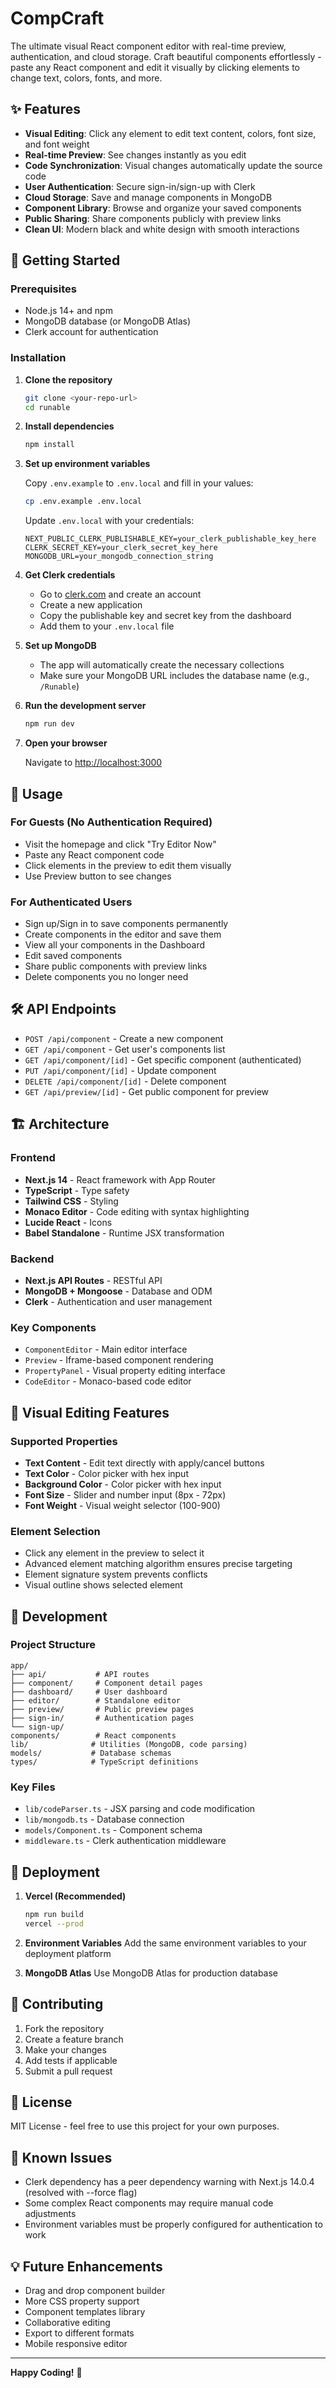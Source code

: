 # CompCraft

The ultimate visual React component editor with real-time preview, authentication, and cloud storage. Craft beautiful components effortlessly - paste any React component and edit it visually by clicking elements to change text, colors, fonts, and more.

## ✨ Features

- **Visual Editing**: Click any element to edit text content, colors, font size, and font weight
- **Real-time Preview**: See changes instantly as you edit
- **Code Synchronization**: Visual changes automatically update the source code
- **User Authentication**: Secure sign-in/sign-up with Clerk
- **Cloud Storage**: Save and manage components in MongoDB
- **Component Library**: Browse and organize your saved components
- **Public Sharing**: Share components publicly with preview links
- **Clean UI**: Modern black and white design with smooth interactions

## 🚀 Getting Started

### Prerequisites

- Node.js 14+ and npm
- MongoDB database (or MongoDB Atlas)
- Clerk account for authentication

### Installation

1. **Clone the repository**

   ```bash
   git clone <your-repo-url>
   cd runable
   ```

2. **Install dependencies**

   ```bash
   npm install
   ```

3. **Set up environment variables**

   Copy `.env.example` to `.env.local` and fill in your values:

   ```bash
   cp .env.example .env.local
   ```

   Update `.env.local` with your credentials:

   ```env
   NEXT_PUBLIC_CLERK_PUBLISHABLE_KEY=your_clerk_publishable_key_here
   CLERK_SECRET_KEY=your_clerk_secret_key_here
   MONGODB_URL=your_mongodb_connection_string
   ```

4. **Get Clerk credentials**

   - Go to [clerk.com](https://clerk.com) and create an account
   - Create a new application
   - Copy the publishable key and secret key from the dashboard
   - Add them to your `.env.local` file

5. **Set up MongoDB**

   - The app will automatically create the necessary collections
   - Make sure your MongoDB URL includes the database name (e.g., `/Runable`)

6. **Run the development server**

   ```bash
   npm run dev
   ```

7. **Open your browser**

   Navigate to [http://localhost:3000](http://localhost:3000)

## 📱 Usage

### For Guests (No Authentication Required)

- Visit the homepage and click "Try Editor Now"
- Paste any React component code
- Click elements in the preview to edit them visually
- Use Preview button to see changes

### For Authenticated Users

- Sign up/Sign in to save components permanently
- Create components in the editor and save them
- View all your components in the Dashboard
- Edit saved components
- Share public components with preview links
- Delete components you no longer need

## 🛠 API Endpoints

- `POST /api/component` - Create a new component
- `GET /api/component` - Get user's components list
- `GET /api/component/[id]` - Get specific component (authenticated)
- `PUT /api/component/[id]` - Update component
- `DELETE /api/component/[id]` - Delete component
- `GET /api/preview/[id]` - Get public component for preview

## 🏗 Architecture

### Frontend

- **Next.js 14** - React framework with App Router
- **TypeScript** - Type safety
- **Tailwind CSS** - Styling
- **Monaco Editor** - Code editing with syntax highlighting
- **Lucide React** - Icons
- **Babel Standalone** - Runtime JSX transformation

### Backend

- **Next.js API Routes** - RESTful API
- **MongoDB + Mongoose** - Database and ODM
- **Clerk** - Authentication and user management

### Key Components

- `ComponentEditor` - Main editor interface
- `Preview` - Iframe-based component rendering
- `PropertyPanel` - Visual property editing interface
- `CodeEditor` - Monaco-based code editor

## 🎨 Visual Editing Features

### Supported Properties

- **Text Content** - Edit text directly with apply/cancel buttons
- **Text Color** - Color picker with hex input
- **Background Color** - Color picker with hex input
- **Font Size** - Slider and number input (8px - 72px)
- **Font Weight** - Visual weight selector (100-900)

### Element Selection

- Click any element in the preview to select it
- Advanced element matching algorithm ensures precise targeting
- Element signature system prevents conflicts
- Visual outline shows selected element

## 🔧 Development

### Project Structure

```
app/
├── api/           # API routes
├── component/     # Component detail pages
├── dashboard/     # User dashboard
├── editor/        # Standalone editor
├── preview/       # Public preview pages
├── sign-in/       # Authentication pages
└── sign-up/
components/        # React components
lib/              # Utilities (MongoDB, code parsing)
models/           # Database schemas
types/            # TypeScript definitions
```

### Key Files

- `lib/codeParser.ts` - JSX parsing and code modification
- `lib/mongodb.ts` - Database connection
- `models/Component.ts` - Component schema
- `middleware.ts` - Clerk authentication middleware

## 🚀 Deployment

1. **Vercel (Recommended)**

   ```bash
   npm run build
   vercel --prod
   ```

2. **Environment Variables**
   Add the same environment variables to your deployment platform

3. **MongoDB Atlas**
   Use MongoDB Atlas for production database

## 🤝 Contributing

1. Fork the repository
2. Create a feature branch
3. Make your changes
4. Add tests if applicable
5. Submit a pull request

## 📄 License

MIT License - feel free to use this project for your own purposes.

## 🐛 Known Issues

- Clerk dependency has a peer dependency warning with Next.js 14.0.4 (resolved with --force flag)
- Some complex React components may require manual code adjustments
- Environment variables must be properly configured for authentication to work

## 💡 Future Enhancements

- Drag and drop component builder
- More CSS property support
- Component templates library
- Collaborative editing
- Export to different formats
- Mobile responsive editor

---

**Happy Coding!** 🎉
